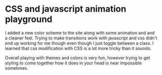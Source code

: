 # CSS and javascript animation playground

I added a new color scheme to the site along with some animation and and a cleaner feel. Trying to make transitions work with javascript and css didn't end up working for me though even though I just toggle between a class. I learned that css modification with CSS is a lot more tricky than it sounds.

Overall playing with themes and colors is very fun, however trying to get styling to come together how it does in your head is near impossible sometimes.
